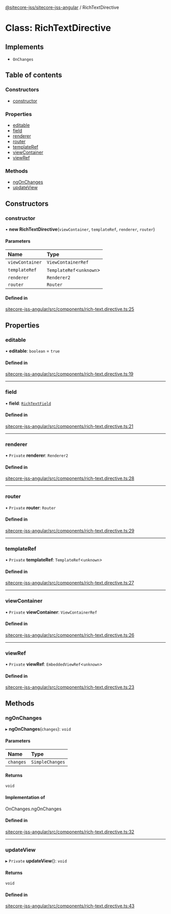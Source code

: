 [@sitecore-jss/sitecore-jss-angular](../README.md) / RichTextDirective

# Class: RichTextDirective

## Implements

- `OnChanges`

## Table of contents

### Constructors

- [constructor](RichTextDirective.md#constructor)

### Properties

- [editable](RichTextDirective.md#editable)
- [field](RichTextDirective.md#field)
- [renderer](RichTextDirective.md#renderer)
- [router](RichTextDirective.md#router)
- [templateRef](RichTextDirective.md#templateref)
- [viewContainer](RichTextDirective.md#viewcontainer)
- [viewRef](RichTextDirective.md#viewref)

### Methods

- [ngOnChanges](RichTextDirective.md#ngonchanges)
- [updateView](RichTextDirective.md#updateview)

## Constructors

### constructor

• **new RichTextDirective**(`viewContainer`, `templateRef`, `renderer`, `router`)

#### Parameters

| Name | Type |
| :------ | :------ |
| `viewContainer` | `ViewContainerRef` |
| `templateRef` | `TemplateRef`<`unknown`\> |
| `renderer` | `Renderer2` |
| `router` | `Router` |

#### Defined in

[sitecore-jss-angular/src/components/rich-text.directive.ts:25](https://github.com/Sitecore/jss/blob/febabfc08/packages/sitecore-jss-angular/src/components/rich-text.directive.ts#L25)

## Properties

### editable

• **editable**: `boolean` = `true`

#### Defined in

[sitecore-jss-angular/src/components/rich-text.directive.ts:19](https://github.com/Sitecore/jss/blob/febabfc08/packages/sitecore-jss-angular/src/components/rich-text.directive.ts#L19)

___

### field

• **field**: [`RichTextField`](../interfaces/RichTextField.md)

#### Defined in

[sitecore-jss-angular/src/components/rich-text.directive.ts:21](https://github.com/Sitecore/jss/blob/febabfc08/packages/sitecore-jss-angular/src/components/rich-text.directive.ts#L21)

___

### renderer

• `Private` **renderer**: `Renderer2`

#### Defined in

[sitecore-jss-angular/src/components/rich-text.directive.ts:28](https://github.com/Sitecore/jss/blob/febabfc08/packages/sitecore-jss-angular/src/components/rich-text.directive.ts#L28)

___

### router

• `Private` **router**: `Router`

#### Defined in

[sitecore-jss-angular/src/components/rich-text.directive.ts:29](https://github.com/Sitecore/jss/blob/febabfc08/packages/sitecore-jss-angular/src/components/rich-text.directive.ts#L29)

___

### templateRef

• `Private` **templateRef**: `TemplateRef`<`unknown`\>

#### Defined in

[sitecore-jss-angular/src/components/rich-text.directive.ts:27](https://github.com/Sitecore/jss/blob/febabfc08/packages/sitecore-jss-angular/src/components/rich-text.directive.ts#L27)

___

### viewContainer

• `Private` **viewContainer**: `ViewContainerRef`

#### Defined in

[sitecore-jss-angular/src/components/rich-text.directive.ts:26](https://github.com/Sitecore/jss/blob/febabfc08/packages/sitecore-jss-angular/src/components/rich-text.directive.ts#L26)

___

### viewRef

• `Private` **viewRef**: `EmbeddedViewRef`<`unknown`\>

#### Defined in

[sitecore-jss-angular/src/components/rich-text.directive.ts:23](https://github.com/Sitecore/jss/blob/febabfc08/packages/sitecore-jss-angular/src/components/rich-text.directive.ts#L23)

## Methods

### ngOnChanges

▸ **ngOnChanges**(`changes`): `void`

#### Parameters

| Name | Type |
| :------ | :------ |
| `changes` | `SimpleChanges` |

#### Returns

`void`

#### Implementation of

OnChanges.ngOnChanges

#### Defined in

[sitecore-jss-angular/src/components/rich-text.directive.ts:32](https://github.com/Sitecore/jss/blob/febabfc08/packages/sitecore-jss-angular/src/components/rich-text.directive.ts#L32)

___

### updateView

▸ `Private` **updateView**(): `void`

#### Returns

`void`

#### Defined in

[sitecore-jss-angular/src/components/rich-text.directive.ts:43](https://github.com/Sitecore/jss/blob/febabfc08/packages/sitecore-jss-angular/src/components/rich-text.directive.ts#L43)
